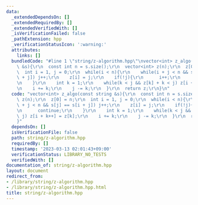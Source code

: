 ```yaml
---
data:
  _extendedDependsOn: []
  _extendedRequiredBy: []
  _extendedVerifiedWith: []
  _isVerificationFailed: false
  _pathExtension: hpp
  _verificationStatusIcon: ':warning:'
  attributes:
    links: []
  bundledCode: "#line 1 \"string/z-algorithm.hpp\"\nvector<int> z_algo(const string\
    \ &s){\r\n  const int n = s.size();\r\n  vector<int> z(n);\r\n  z[0] = n;\r\n\
    \  int i = 1, j = 0;\r\n  while(i < n){\r\n    while(i + j < n && s[j] == s[i\
    \ + j]) j++;\r\n    z[i] = j;\r\n    if(!j){\r\n      i++;\r\n      continue;\r\
    \n    }\r\n    int k = 1;\r\n    while(k < j && z[k] + k < j) z[i + k++] = z[k];\r\
    \n    i += k;\r\n    j -= k;\r\n  }\r\n  return z;\r\n}\n"
  code: "vector<int> z_algo(const string &s){\r\n  const int n = s.size();\r\n  vector<int>\
    \ z(n);\r\n  z[0] = n;\r\n  int i = 1, j = 0;\r\n  while(i < n){\r\n    while(i\
    \ + j < n && s[j] == s[i + j]) j++;\r\n    z[i] = j;\r\n    if(!j){\r\n      i++;\r\
    \n      continue;\r\n    }\r\n    int k = 1;\r\n    while(k < j && z[k] + k <\
    \ j) z[i + k++] = z[k];\r\n    i += k;\r\n    j -= k;\r\n  }\r\n  return z;\r\n\
    }"
  dependsOn: []
  isVerificationFile: false
  path: string/z-algorithm.hpp
  requiredBy: []
  timestamp: '2023-03-13 02:01:43+09:00'
  verificationStatus: LIBRARY_NO_TESTS
  verifiedWith: []
documentation_of: string/z-algorithm.hpp
layout: document
redirect_from:
- /library/string/z-algorithm.hpp
- /library/string/z-algorithm.hpp.html
title: string/z-algorithm.hpp
---
```

